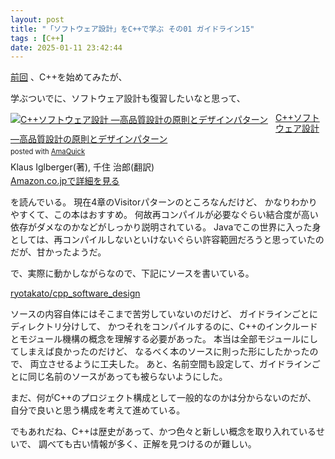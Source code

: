 ```yaml
---
layout: post
title: "「ソフトウェア設計」をC++で学ぶ その01 ガイドライン15"
tags : [C++]
date: 2025-01-11 23:42:44
---
```


[前回](/2025/01/06/begin-cpp) 、C++を始めてみたが、

学ぶついでに、ソフトウェア設計も復習したいなと思って、

<div class="AmaQuick-box" style="margin-bottom: 0px;"><div class="AmaQuick-image" style="float: left; margin: 0px 12px 1px 0px;"><a href="https://www.amazon.co.jp/dp/4814400454/?tag=tavi06-22" name="AmaQuicklink" target="_blank"><img src="https://m.media-amazon.com/images/I/41Vl7xZah3L._SL200_.jpg" alt="C++ソフトウェア設計 ―高品質設計の原則とデザインパターン" style="border: none;"/></a></div><div class="AmaQuick-info" style="margin-bottom: 10px; line-height: 120%"><div class="AmaQuick-name" style="margin-bottom: 10px; line-height: 120%"><a href="https://www.amazon.co.jp/dp/4814400454/?tag=tavi06-22" name="AmaQuicklink" target="_blank">C++ソフトウェア設計 ―高品質設計の原則とデザインパターン</a><div class="AmaQuick-powered-date" style="font-size: 80%; margin-top: 5px; line-height: 120%">posted with <a href="https://creazy.net/amazon_quick_affiliate" title="AmaQuick" target="_blank">AmaQuick</a></div></div><div class="AmaQuick-detail">Klaus Iglberger(著), 千住 治郎(翻訳)</div><div class="AmaQuick-sub-info" style="float: left;"><div class="AmaQuick-link" style="margin-top: 5px"><a href="https://www.amazon.co.jp/dp/4814400454/?tag=tavi06-22" name="AmaQuicklink" target="_blank">Amazon.co.jpで詳細を見る</a></div></div></div><div class="AmaQuick-footer" style="clear: left"></div></div>



を読んでいる。
現在4章のVisitorパターンのところなんだけど、
かなりわかりやすくて、この本はおすすめ。
何故再コンパイルが必要なぐらい結合度が高い依存がダメなのかなどがしっかり説明されている。
Javaでこの世界に入った身としては、再コンパイルしないといけないぐらい許容範囲だろうと思っていたのだが、甘かったようだ。


で、実際に動かしながらなので、下記にソースを書いている。


[ryotakato/cpp_software_design](https://github.com/ryotakato/cpp_software_design)



ソースの内容自体にはそこまで苦労していないのだけど、
ガイドラインごとにディレクトリ分けして、
かつそれをコンパイルするのに、C++のインクルードとモジュール機構の概念を理解する必要があった。
本当は全部モジュールにしてしまえば良かったのだけど、
なるべく本のソースに則った形にしたかったので、
両立させるように工夫した。
あと、名前空間も設定して、ガイドラインごとに同じ名前のソースがあっても被らないようにした。

まだ、何がC++のプロジェクト構成として一般的なのかは分からないのだが、
自分で良いと思う構成を考えて進めている。

でもあれだね、C++は歴史があって、かつ色々と新しい概念を取り入れているせいで、
調べても古い情報が多く、正解を見つけるのが難しい。


